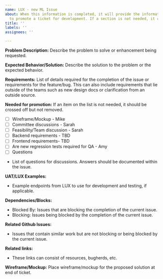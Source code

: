 ```yaml
---
name: LUX - new ML Issue
about: When this information is completed, it will provide the information necessary
  to promote a ticket for development. If a section is not needed, it can be removed.
title: ''
labels: ''
assignees: ''

---
```


**Problem Description:**
Describe the problem to solve or enhancement being requested.

**Expected Behavior/Solution:**
Describe the solution to the problem or the expected behavior.

**Requirements:**
List of details required for the completion of the issue or requirements for the feature/bug. This can also include requirements that lie outside of the teams such as new design docs or clarification from an outside source.

**Needed for promotion:**
If an item on the list is not needed, it should be crossed off but not removed.

- [ ] Wireframe/Mockup - Mike
- [ ] Committee discussions - Sarah
- [ ] Feasibility/Team discussion - Sarah
- [ ] Backend requirements - TBD
- [ ] Frontend requirements- TBD
- [ ] Are new regression tests required for QA - Amy
- [ ] Questions
- List of questions for discussions. Answers should be documented within the issue.

**UAT/LUX Examples:**

- Example endpoints from LUX to use for development and testing, if applicable.

**Dependencies/Blocks:**

- Blocked By: Issues that are blocking the completion of the current issue.
- Blocking: Issues being blocked by the completion of the current issue.

**Related Github Issues:**

- Issues that contain similar work but are not blocking or being blocked by the current issue.

**Related links:**

- These links can consist of resources, bugherds, etc.

**Wireframe/Mockup:**
Place wireframe/mockup for the proposed solution at end of ticket.
